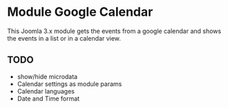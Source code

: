 # Module Google Calendar

This Joomla 3.x module gets the events from a google calendar and shows the events in a list or in a calendar view.

## TODO 
* show/hide microdata
* Calendar settings as module params
* Calendar languages
* Date and Time format